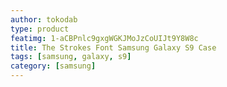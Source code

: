 ```yaml
---
author: tokodab
type: product
featimg: 1-aCBPnlc9gxgWGKJMoJzCoUIJt9Y8W8c
title: The Strokes Font Samsung Galaxy S9 Case
tags: [samsung, galaxy, s9]
category: [samsung]
---
```


